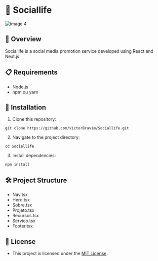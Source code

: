 # 📱 Sociallife

![image 4](https://github.com/VictorBravim/Sociallife/assets/122113588/0188135d-6657-433f-a6f4-1952fa791ba7)

## 🚀 Overview

Sociallife is a social media promotion service developed using React and Next.js.

## 📋 Requirements

- Node.js
- npm ou yarn

## 🔧 Installation

1. Clone this repository:
   
```
git clone https://github.com/VictorBravim/Sociallife.git
```

2. Navigate to the project directory:
   
```
cd Sociallife
```

3. Install dependencies:
   
```
npm install
```

## 🛠️ Project Structure

- Nav.tsx
- Hero.tsx
- Sobre.tsx
- Projeto.tsx
- Recursos.tsx
- Servico.tsx
- Footer.tsx

## 📄 License

- This project is licensed under the [MIT License](LICENSE).



